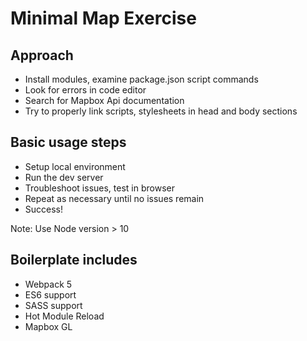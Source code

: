 # Minimal Map Exercise

## Approach

- Install modules, examine package.json script commands
- Look for errors in code editor
- Search for Mapbox Api documentation
- Try to properly link scripts, stylesheets in head and body sections

## Basic usage steps

- Setup local environment
- Run the dev server
- Troubleshoot issues, test in browser
- Repeat as necessary until no issues remain
- Success!

Note: Use Node version > 10

## Boilerplate includes

- Webpack 5
- ES6 support
- SASS support
- Hot Module Reload
- Mapbox GL
